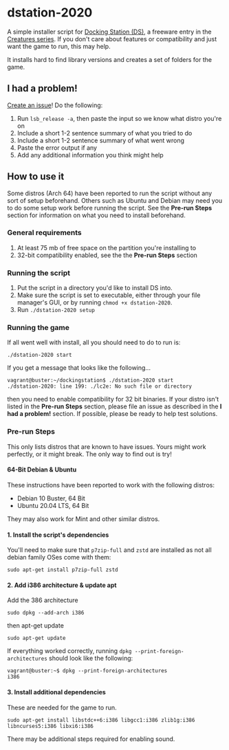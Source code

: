 # dstation-2020

A simple installer script for [Docking Station (DS)](https://creatures.wiki/Docking_Station),
a freeware entry in the [Creatures series](https://creatures.wiki/Creatures_series). If you don't care about features or
compatibility and just want the game to run, this may help.

It installs hard to find library versions and creates a set of folders for the game.

## I had a problem!

[Create an issue](https://github.com/Nazushvel/dstation-2020/issues/new/choose)! Do the following:
1. Run `lsb_release -a`, then paste the input so we know what distro you're on
2. Include a short 1-2 sentence summary of what you tried to do
3. Include a short 1-2 sentence summary of what went wrong
4. Paste the error output if any
5. Add any additional information you think might help

## How to use it
Some distros (Arch 64) have been reported to run the script without any sort of setup beforehand. Others such as
Ubuntu and Debian may need you to do some setup work before running the script. See the **Pre-run Steps** section for
information on what you need to install beforehand.

### General requirements
1. At least 75 mb of free space on the partition you're installing to
2. 32-bit compatibility enabled, see the the **Pre-run Steps** section

### Running the script

1. Put the script in a directory you'd like to install DS into. 
2. Make sure the script is set to executable, either through your file manager's GUI,
 or by running `chmod +x dstation-2020`.
3. Run `./dstation-2020 setup`


### Running the game
If all went well with install, all you should need to do to run is:

    ./dstation-2020 start

If you get a message that looks like the following...

    vagrant@buster:~/dockingstation$ ./dstation-2020 start
    ./dstation-2020: line 199: ./lc2e: No such file or directory

then you need to enable compatibility for 32 bit binaries. If your distro isn't listed in the 
**Pre-run Steps** section, please file an issue as described in the **I had a problem!** section. If possible, please be
ready to help test solutions.


### Pre-run Steps

This only lists distros that are known to have issues. Yours might work perfectly, or it might break. The only way to 
find out is try!

#### 64-Bit Debian & Ubuntu
These instructions have been reported to work with the following distros:
* Debian 10 Buster, 64 Bit
* Ubuntu 20.04 LTS, 64 Bit

They may also work for Mint and other similar distros.

#### 1. Install the script's dependencies

You'll need to make sure that `p7zip-full` and `zstd` are installed as not all debian family OSes come with them:

    sudo apt-get install p7zip-full zstd

#### 2. Add i386 architecture & update apt
Add the 386 architecture

    sudo dpkg --add-arch i386

then apt-get update

    sudo apt-get update

If everything worked correctly, running `dpkg --print-foreign-architectures` should look like the following:

    vagrant@buster:~$ dpkg --print-foreign-architectures
    i386

#### 3. Install additional dependencies

These are needed for the game to run.

    sudo apt-get install libstdc++6:i386 libgcc1:i386 zlib1g:i386 libncurses5:i386 libxi6:i386
    
There may be additional steps required for enabling sound.